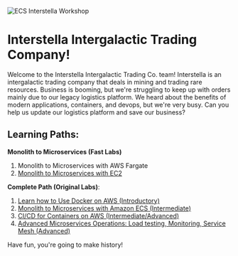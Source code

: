 ![ECS Interstella Workshop](/images/splash.png)
# Interstella Intergalactic Trading Company!

Welcome to the Interstella Intergalactic Trading Co. team!  Interstella is an intergalactic trading company that deals in mining and trading rare resources.  Business is booming, but we're struggling to keep up with orders mainly due to our legacy logistics platform.  We heard about the benefits of modern applications, containers, and devops, but we're very busy.  Can you help us update our logistics platform and save our business?

## Learning Paths:
**Monolith to Microservices (Fast Labs)**
1. Monolith to Microservices with AWS Fargate
2. [Monolith to Microservices with EC2](/master/workshop-microservices)

**Complete Path (Original Labs)**:
1. [Learn how to Use Docker on AWS (Introductory)](/master/workshop1)
2. [Monolith to Microservices with Amazon ECS (Intermediate)](/master/workshop2)
3. [CI/CD for Containers on AWS (Intermediate/Advanced)](/master/workshop3)
4. [Advanced Microservices Operations: Load testing, Monitoring, Service Mesh (Advanced)](/master/workshop4)

Have fun, you're going to make history!
